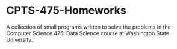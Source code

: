 # CPTS-475-Homeworks
A collection of small programs written to solve the problems in the Computer Science 475: Data Science course at Washington State University.
